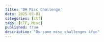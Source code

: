 ```yaml
---
title: 'DH Misc Challenge'
date: 2025-07-01
categories: [ctf]
tags: [CTF, Misc]     
published: true
description: "Do some misc challenges 4fun"
---
```


